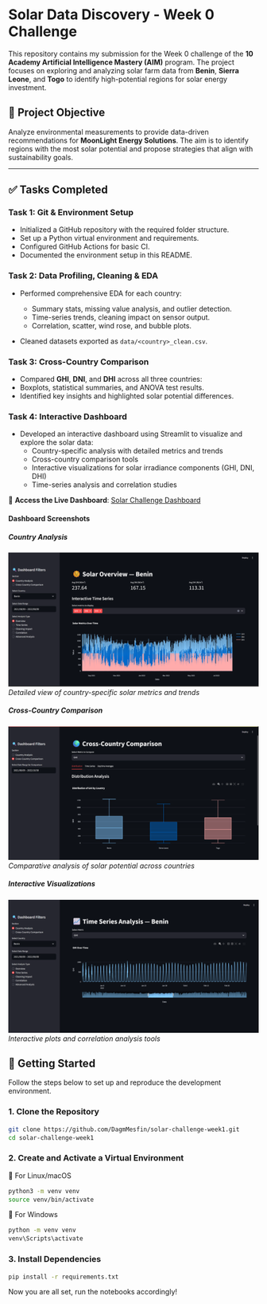 # Solar Data Discovery - Week 0 Challenge

This repository contains my submission for the Week 0 challenge of the **10 Academy Artificial Intelligence Mastery (AIM)** program. The project focuses on exploring and analyzing solar farm data from **Benin**, **Sierra Leone**, and **Togo** to identify high-potential regions for solar energy investment.

## 🚀 Project Objective

Analyze environmental measurements to provide data-driven recommendations for **MoonLight Energy Solutions**. The aim is to identify regions with the most solar potential and propose strategies that align with sustainability goals.

---

## ✅ Tasks Completed

### Task 1: Git & Environment Setup

* Initialized a GitHub repository with the required folder structure.
* Set up a Python virtual environment and requirements.
* Configured GitHub Actions for basic CI.
* Documented the environment setup in this README.

### Task 2: Data Profiling, Cleaning & EDA

* Performed comprehensive EDA for each country:

  * Summary stats, missing value analysis, and outlier detection.
  * Time-series trends, cleaning impact on sensor output.
  * Correlation, scatter, wind rose, and bubble plots.
* Cleaned datasets exported as `data/<country>_clean.csv`.

### Task 3: Cross-Country Comparison

* Compared **GHI**, **DNI**, and **DHI** across all three countries:
* Boxplots, statistical summaries, and ANOVA test results.
* Identified key insights and highlighted solar potential differences.

### Task 4: Interactive Dashboard

* Developed an interactive dashboard using Streamlit to visualize and explore the solar data:
  * Country-specific analysis with detailed metrics and trends
  * Cross-country comparison tools
  * Interactive visualizations for solar irradiance components (GHI, DNI, DHI)
  * Time-series analysis and correlation studies

🔗 **Access the Live Dashboard**: [Solar Challenge Dashboard](https://solar-challenge-week1-demo-dagi.streamlit.app/)

#### Dashboard Screenshots

##### Country Analysis
![Country Analysis Dashboard](dashboard_screenshots/Country_Analysis%20(1).png)
*Detailed view of country-specific solar metrics and trends*

##### Cross-Country Comparison
![Cross Country Analysis](dashboard_screenshots/Cross_Country_Analysis%20(1).png)
*Comparative analysis of solar potential across countries*

##### Interactive Visualizations
![Interactive Analysis](dashboard_screenshots/Country_Analysis%20(3).png)
*Interactive plots and correlation analysis tools*

## 🚀 Getting Started

Follow the steps below to set up and reproduce the development environment.

### 1. Clone the Repository

```bash
git clone https://github.com/DagmMesfin/solar-challenge-week1.git
cd solar-challenge-week1
```

### 2. Create and Activate a Virtual Environment


🔁 For Linux/macOS

```bash
python3 -m venv venv
source venv/bin/activate
```


🔁 For Windows

```bash
python -m venv venv
venv\Scripts\activate
```


### 3. Install Dependencies

```bash
pip install -r requirements.txt
```

Now you are all set, run the notebooks accordingly!

